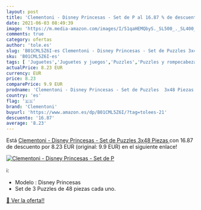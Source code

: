 ```yaml
---
layout: post
title: 'Clementoni - Disney Princesas - Set de P al 16.87 % de descuento'
date: 2021-06-03 08:49:39
image: 'https://m.media-amazon.com/images/I/51qaHEMQbyS._SL500_._SL400_.jpg'
comments: true
category: ofertas
author: 'tole.es'
slug: 'B01CML5Z6I-es Clementoni - Disney Princesas - Set de Puzzles 3x48 Piezas'
sku: 'B01CML5Z6I-es'
tags: [ 'Juguetes','Juguetes y juegos','Puzzles','Puzzles y rompecabezas','clementoni','puzzles', ]
actualPrice: 8.23 EUR
currency: EUR
price: 8.23
comparePrice: 9.9 EUR
prodname: 'Clementoni - Disney Princesas - Set de Puzzles  3x48 Piezas '
country: 'es'
flag: '🇪🇸'
brand: 'Clementoni'
buyurl: 'https://www.amazon.es/dp/B01CML5Z6I/?tag=tolees-21'
descuento: '16.87'
average: '8.23'
---
```


Está [Clementoni - Disney Princesas - Set de Puzzles  3x48 Piezas ](https://www.amazon.es/dp/B01CML5Z6I/?tag=tolees-21) con 16.87 de descuento por 8.23 EUR (original: 9.9 EUR) en el siguiente enlace!

[![Clementoni - Disney Princesas - Set de P](https://m.media-amazon.com/images/I/51qaHEMQbyS._SL500_._SL400_.jpg)](https://www.amazon.es/dp/B01CML5Z6I/?tag=tolees-21)

ℹ️:

- Modelo : Disney Princesas
- Set de 3 Puzzles de 48 piezas cada uno.

[🛒 Ver la oferta!!](https://www.amazon.es/dp/B01CML5Z6I/?tag=tolees-21)
